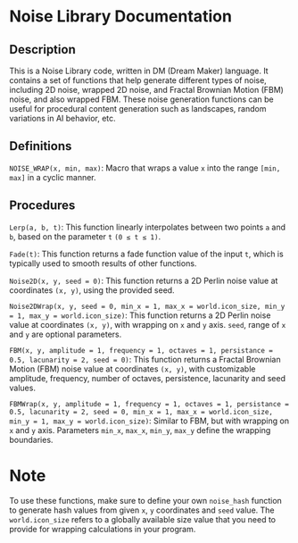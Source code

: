 # Noise Library Documentation
## Description
This is a Noise Library code, written in DM (Dream Maker) language. It contains a set of functions that help generate different types of noise, including 2D noise, wrapped 2D noise, and Fractal Brownian Motion (FBM) noise, and also wrapped FBM. These noise generation functions can be useful for procedural content generation such as landscapes, random variations in AI behavior, etc.

## Definitions
`NOISE_WRAP(x, min, max)`: Macro that wraps a value `x` into the range `[min, max]` in a cyclic manner.
## Procedures
`Lerp(a, b, t)`: This function linearly interpolates between two points `a` and `b`, based on the parameter `t` `(0 ≤ t ≤ 1)`.

`Fade(t)`: This function returns a fade function value of the input `t`, which is typically used to smooth results of other functions.

`Noise2D(x, y, seed = 0)`: This function returns a 2D Perlin noise value at coordinates `(x, y)`, using the provided seed.

`Noise2DWrap(x, y, seed = 0, min_x = 1, max_x = world.icon_size, min_y = 1, max_y = world.icon_size)`: This function returns a 2D Perlin noise value at coordinates `(x, y)`, with wrapping on `x` and `y` axis. `seed`, range of `x` and `y` are optional parameters.

`FBM(x, y, amplitude = 1, frequency = 1, octaves = 1, persistance = 0.5, lacunarity = 2, seed = 0)`: This function returns a Fractal Brownian Motion (FBM) noise value at coordinates `(x, y)`, with customizable amplitude, frequency, number of octaves, persistence, lacunarity and seed values.

`FBMWrap(x, y, amplitude = 1, frequency = 1, octaves = 1, persistance = 0.5, lacunarity = 2, seed = 0, min_x = 1, max_x = world.icon_size, min_y = 1, max_y = world.icon_size)`: Similar to FBM, but with wrapping on `x` and `y` axis. Parameters `min_x`, `max_x`, `min_y`, `max_y` define the wrapping boundaries.

# Note
To use these functions, make sure to define your own `noise_hash` function to generate hash values from given `x`, `y` coordinates and `seed` value. The `world.icon_size` refers to a globally available size value that you need to provide for wrapping calculations in your program.
